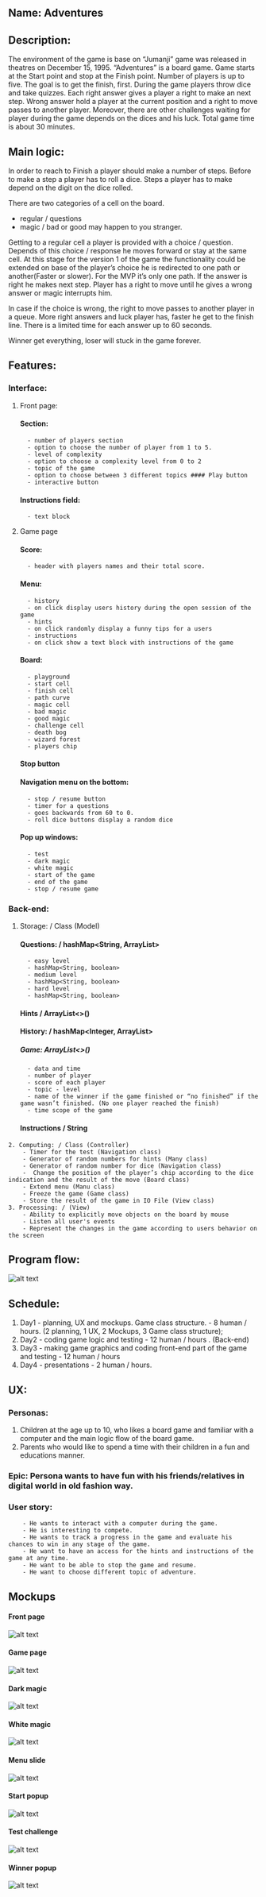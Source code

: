 ## Name: Adventures

## Description: 
The environment of the game is base on “Jumanji”  game was released in theatres on December 15, 1995. “Adventures” is a board game. Game starts at the Start point and stop at the Finish point. Number of players is up to five. The goal is to get the finish, first. During the game players throw dice and take quizzes. Each right answer gives a player a right to make an next step. Wrong answer hold a player at the current position and a right to move passes to another player. Moreover, there are other challenges waiting for player during the game depends on the dices and his luck. Total game time is about 30 minutes.

## Main logic: 
In order to reach to Finish a player should make a number of steps. Before to make a step a player has to roll a dice. Steps a player has to make depend on the digit on the dice rolled.

There are two categories of a cell on the board.

   - regular / questions
   - magic / bad or good may happen to you stranger.

Getting to a regular cell a player is provided with a choice / question. Depends of this choice / response he moves forward or stay at the same cell. At this stage for the version 1 of the game the functionality could be extended on base of the player’s choice he is redirected to one path or another(Faster or slower). For the MVP it’s only one path. If the answer is right he makes next step. Player has a right to move until he gives a wrong answer or magic interrupts him.

In case if the choice is wrong, the right to move passes to another player in a queue. More right answers and luck player has, faster he get to the finish line. There is a limited time for each answer up to 60 seconds.

Winner get everything, loser will stuck in the game forever.

## Features: 
  ### Interface:
   1. Front page: 
        #### Section:
            - number of players section 
            - option to choose the number of player from 1 to 5. 
            - level of complexity 
            - option to choose a complexity level from 0 to 2 
            - topic of the game 
            - option to choose between 3 different topics #### Play button 
            - interactive button 
        #### Instructions field:
            - text block
   2. Game page 
        #### Score:
            - header with players names and their total score. 
        #### Menu: 
            - history 
            - on click display users history during the open session of the game 
            - hints 
            - on click randomly display a funny tips for a users 
            - instructions 
            - on click show a text block with instructions of the game 
        #### Board: 
            - playground 
            - start cell 
            - finish cell 
            - path curve 
            - magic cell 
            - bad magic 
            - good magic 
            - challenge cell 
            - death bog 
            - wizard forest 
            - players chip 
        #### Stop button 
        #### Navigation menu on the bottom:
            - stop / resume button 
            - timer for a questions 
            - goes backwards from 60 to 0. 
            - roll dice buttons display a random dice 
        #### Pop up windows:
            - test 
            - dark magic 
            - white magic 
            - start of the game 
            - end of the game 
            - stop / resume game 
  ### Back-end: 
   1. Storage: / Class (Model) 
        #### Questions: / hashMap<String, ArrayList> 
            - easy level 
            - hashMap<String, boolean> 
            - medium level 
            - hashMap<String, boolean> 
            - hard level 
            - hashMap<String, boolean> 
        #### Hints / ArrayList<>()
        #### History: / hashMap<Integer, ArrayList> 
        ##### Game: ArrayList<>() 
            - data and time 
            - number of player 
            - score of each player 
            - topic - level 
            - name of the winner if the game finished or “no finished” if the game wasn’t finished. (No one player reached the finish) 
            - time scope of the game 
        #### Instructions / String 
    2. Computing: / Class (Controller) 
        - Timer for the test (Navigation class) 
        - Generator of random numbers for hints (Many class) 
        - Generator of random number for dice (Navigation class) 
        -  Change the position of the player’s chip according to the dice indication and the result of the move (Board class) 
        - Extend menu (Manu class) 
        - Freeze the game (Game class) 
        - Store the result of the game in IO File (View class) 
    3. Processing: / (View) 
        - Ability to explicitly move objects on the board by mouse 
        - Listen all user's events 
        - Represent the changes in the game according to users behavior on the screen

## Program flow:

![alt text](https://github.com/NovaXam/Adventures/blob/master/Planning/Adventures.png "Flow chart")

## Schedule:

   1. Day1 - planning, UX and mockups. Game class structure. - 8 human / hours. (2 planning, 1 UX, 2 Mockups, 3 Game class structure);
   2. Day2 - coding game logic and testing - 12 human / hours . (Back-end)
   3. Day3 - making game graphics and coding front-end part of the game and testing - 12 human / hours
   4. Day4 - presentations - 2 human / hours.

## UX: 
  ### Personas: 
   1. Children at the age up to 10, who likes a board game and familiar with a computer and the main logic flow of the board game. 
   2. Parents who would like to spend a time with their children in a fun and educations manner.

   ### Epic: Persona wants to have fun with his friends/relatives in digital world in old fashion way. 

   ### User story:
        - He wants to interact with a computer during the game. 
        - He is interesting to compete.
        - He wants to track a progress in the game and evaluate his chances to win in any stage of the game.
        - He want to have an access for the hints and instructions of the game at any time.
        - He want to be able to stop the game and resume.
        - He want to choose different topic of adventure.

## Mockups

   #### Front page
![alt text](https://github.com/NovaXam/Adventures/blob/master/Planning/%20Mockups/Front_page.JPG "Front page")
   
   #### Game page
![alt text](https://github.com/NovaXam/Adventures/blob/master/Planning/%20Mockups/Game_page.JPG "Game page")
   
   #### Dark magic
![alt text](https://github.com/NovaXam/Adventures/blob/master/Planning/%20Mockups/Dark_magic.JPG "Dark magic")

   #### White magic
![alt text](https://github.com/NovaXam/Adventures/blob/master/Planning/%20Mockups/Bright_magic.JPG "White magic")

   #### Menu slide
![alt text](https://github.com/NovaXam/Adventures/blob/master/Planning/%20Mockups/Menu_slide.JPG "Menu slide")

   #### Start popup
![alt text](https://github.com/NovaXam/Adventures/blob/master/Planning/%20Mockups/Start_popup.JPG "Start popup")

   #### Test challenge
![alt text](https://github.com/NovaXam/Adventures/blob/master/Planning/%20Mockups/Test_challenge.JPG "Test challenge")

   #### Winner popup
![alt text](https://github.com/NovaXam/Adventures/blob/master/Planning/%20Mockups/Winner_popup.JPG "Winner popup")








